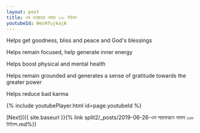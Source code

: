 ```yaml
---
layout: post
title: ওম ভ্যাগ্রাহায় নামায ১০৮ টাইমস
youtubeId: WecHfujkajA
---
```

 
 
Helps get goodness, bliss and peace and God's blessings
 
Helps remain focused, help generate inner energy 
 
Helps boost physical and mental health 
 
Helps remain grounded and generates a sense of gratitude towards the greater power 
 
Helps reduce bad karma
 
 
 
 


{% include youtubePlayer.html id=page.youtubeId %}
 
[Next]({{ site.baseurl }}{% link  split2/_posts/2019-06-26-ওম পারমাত্মনে নামায ১০৮ টাইমস.md%})
 
